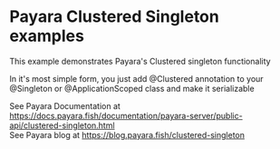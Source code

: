 # Payara Clustered Singleton examples

This example demonstrates Payara's Clustered singleton functionality

In it's most simple form, you just add @Clustered annotation to your @Singleton
or @ApplicationScoped class and make it serializable

See Payara Documentation at https://docs.payara.fish/documentation/payara-server/public-api/clustered-singleton.html  
See Payara blog at https://blog.payara.fish/clustered-singleton
